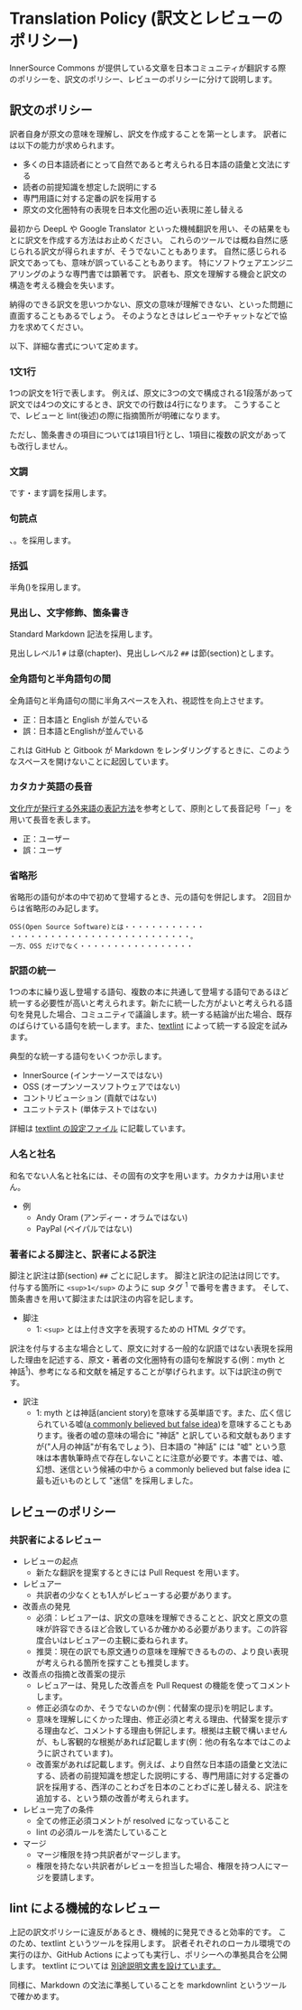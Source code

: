 # Translation Policy (訳文とレビューのポリシー)

InnerSource Commons が提供している文章を日本コミュニティが翻訳する際のポリシーを、訳文のポリシー、レビューのポリシーに分けて説明します。

## 訳文のポリシー

訳者自身が原文の意味を理解し、訳文を作成することを第一とします。
訳者には以下の能力が求められます。

- 多くの日本語読者にとって自然であると考えられる日本語の語彙と文法にする
- 読者の前提知識を想定した説明にする
- 専門用語に対する定番の訳を採用する
- 原文の文化圏特有の表現を日本文化圏の近い表現に差し替える

最初から DeepL や Google Translator といった機械翻訳を用い、その結果をもとに訳文を作成する方法はお止めください。
これらのツールでは概ね自然に感じられる訳文が得られますが、そうでないこともあります。
自然に感じられる訳文であっても、意味が誤っていることもあります。
特にソフトウェアエンジニアリングのような専門書では顕著です。
訳者も、原文を理解する機会と訳文の構造を考える機会を失います。

納得のできる訳文を思いつかない、原文の意味が理解できない、といった問題に直面することもあるでしょう。
そのようなときはレビューやチャットなどで協力を求めてください。

以下、詳細な書式について定めます。

### 1文1行

1つの訳文を1行で表します。
例えば、原文に3つの文で構成される1段落があって訳文では4つの文にするとき、訳文での行数は4行になります。
こうすることで、レビューと lint(後述)の際に指摘箇所が明確になります。

ただし、箇条書きの項目については1項目1行とし、1項目に複数の訳文があっても改行しません。

### 文調

です・ます調を採用します。

### 句読点

、。を採用します。

### 括弧

半角()を採用します。

### 見出し、文字修飾、箇条書き

Standard Markdown 記法を採用します。

見出しレベル1 `#` は章(chapter)、見出しレベル2 `##` は節(section)とします。

### 全角語句と半角語句の間

全角語句と半角語句の間に半角スペースを入れ、視認性を向上させます。

- 正：日本語と English が並んでいる
- 誤：日本語とEnglishが並んでいる

これは GitHub と Gitbook が Markdown をレンダリングするときに、このようなスペースを開けないことに起因しています。

### カタカナ英語の長音

[文化庁が発行する外来語の表記方法](https://www.bunka.go.jp/kokugo_nihongo/sisaku/joho/joho/kijun/naikaku/gairai/honbun06.html)を参考として、原則として長音記号「ー」を用いて長音を表します。

- 正：ユーザー
- 誤：ユーザ

### 省略形

省略形の語句が本の中で初めて登場するとき、元の語句を併記します。
2回目からは省略形のみ記します。

```
OSS(Open Source Software)とは・・・・・・・・・・・・
・・・・・・・・・・・・・・・・・・・・・・・・・・・。
一方、OSS だけでなく・・・・・・・・・・・・・・・・・
```

### 訳語の統一

1つの本に繰り返し登場する語句、複数の本に共通して登場する語句であるほど統一する必要性が高いと考えられます。新たに統一した方がよいと考えられる語句を発見した場合、コミュニティで議論します。統一する結論が出た場合、既存のばらけている語句を統一します。また、[textlint](textlint/README.md) によって統一する設定を試みます。

典型的な統一する語句をいくつか示します。

- InnerSource (インナーソースではない)
- OSS (オープンソースソフトウェアではない)
- コントリビューション (貢献ではない)
- ユニットテスト (単体テストではない)

詳細は [textlint の設定ファイル](textlint/rules.yml) に記載しています。

### 人名と社名

和名でない人名と社名には、その固有の文字を用います。カタカナは用いません。

- 例
    - Andy Oram (アンディー・オラムではない)
    - PayPal (ペイパルではない)

### 著者による脚注と、訳者による訳注

脚注と訳注は節(section) `##` ごとに記します。
脚注と訳注の記法は同じです。
付与する箇所に `<sup>1</sup>` のように sup タグ <sup>1</sup> で番号を書きます。
そして、箇条書きを用いて脚注または訳注の内容を記します。

- 脚注
    - 1: `<sup>` とは上付き文字を表現するための HTML タグです。

訳注を付与する主な場合として、原文に対する一般的な訳語ではない表現を採用した理由を記述する、原文・著者の文化圏特有の語句を解説する(例：myth と神話<sup>1</sup>)、参考になる和文献を補足することが挙げられます。以下は訳注の例です。

- 訳注
    - 1: myth とは神話(ancient story)を意味する英単語です。また、広く信じられている嘘([a commonly believed but false idea](https://dictionary.cambridge.org/dictionary/english/myth))を意味することもあります。後者の嘘の意味の場合に "神話" と訳している和文献もありますが("人月の神話"が有名でしょう)、日本語の "神話" には "嘘" という意味は本書執筆時点で存在しないことに注意が必要です。本書では、嘘、幻想、迷信という候補の中から a commonly believed but false idea に最も近いものとして "迷信" を採用しました。

## レビューのポリシー

### 共訳者によるレビュー

- レビューの起点
    - 新たな翻訳を提案するときには Pull Request を用います。
- レビュアー
    - 共訳者の少なくとも1人がレビューする必要があります。
- 改善点の発見
    - 必須：レビュアーは、訳文の意味を理解できることと、訳文と原文の意味が許容できるほど合致しているか確かめる必要があります。この許容度合いはレビュアーの主観に委ねられます。
    - 推奨：現在の訳でも原文通りの意味を理解できるものの、より良い表現が考えられる箇所を探すことも推奨します。
- 改善点の指摘と改善案の提示
    - レビュアーは、発見した改善点を Pull Request の機能を使ってコメントします。
    - 修正必須なのか、そうでないのか(例：代替案の提示)を明記します。
    - 意味を理解しにくかった理由、修正必須と考える理由、代替案を提示する理由など、コメントする理由も併記します。根拠は主観で構いませんが、もし客観的な根拠があれば記載します(例：他の有名な本ではこのように訳されています)。
    - 改善案があれば記載します。例えば、より自然な日本語の語彙と文法にする、読者の前提知識を想定した説明にする、専門用語に対する定番の訳を採用する、西洋のことわざを日本のことわざに差し替える、訳注を追加する、という類の改善が考えられます。
- レビュー完了の条件
    - 全ての修正必須コメントが resolved になっていること
    - lint の必須ルールを満たしていること
- マージ
    - マージ権限を持つ共訳者がマージします。
    - 権限を持たない共訳者がレビューを担当した場合、権限を持つ人にマージを要請します。

## lint による機械的なレビュー

上記の訳文ポリシーに違反があるとき、機械的に発見できると効率的です。
このため、textlint というツールを採用します。
訳者それぞれのローカル環境での実行のほか、GitHub Actions によっても実行し、ポリシーへの準拠具合を公開します。
textlint については [別途説明文書を設けています。](textlint/README.md)

同様に、Markdown の文法に準拠していることを markdownlint というツールで確かめます。
